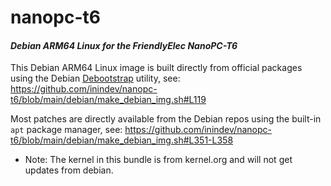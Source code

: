 # nanopc-t6
#### *Debian ARM64 Linux for the FriendlyElec NanoPC-T6*

This Debian ARM64 Linux image is built directly from official packages using the Debian [Debootstrap](https://wiki.debian.org/Debootstrap) utility, see: https://github.com/inindev/nanopc-t6/blob/main/debian/make_debian_img.sh#L119

Most patches are directly available from the Debian repos using the built-in ```apt``` package manager, see: https://github.com/inindev/nanopc-t6/blob/main/debian/make_debian_img.sh#L351-L358

* Note: The kernel in this bundle is from kernel.org and will not get updates from debian.

<br/>
